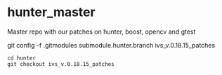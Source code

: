 # hunter_master
Master repo with our patches on hunter, boost, opencv and gtest


git config -f .gitmodules submodule.hunter.branch ivs_v.0.18.15_patches

```
cd hunter
git checkout ivs_v.0.18.15_patches

```